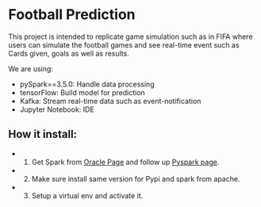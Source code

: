 # Football Prediction

This project is intended to replicate game simulation such as in FIFA where users can simulate the football games and see real-time event such as Cards given, goals as well as results.

We are using:

- pySpark==3.5.0: Handle data processing
- tensorFlow: Build model for prediction
- Kafka: Stream real-time data such as event-notification
- Jupyter Notebook: IDE

## How it install:

- 1. Get Spark from [Oracle Page](https://spark.apache.org/downloads.html) and follow up [Pyspark page](https://pypi.org/project/pyspark/).
- 2. Make sure install same version for Pypi and spark from apache.
- 3. Setup a virtual env and activate it.
